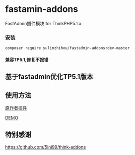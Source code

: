 # fastamin-addons
FastAdmin插件模块 for ThinkPHP5.1.x

### 安装
```composer require yulinzhihou/fastadmin-addons:dev-master```


#### 兼容TP5.1,修复不报错

## 基于fastadmin优化TP5.1版本


## 使用方法
[原作者插件](https://github.com/karsonzhang/fastadmin-addons)

[DEMO](http://doc.fastadmin.net/docs/addons.html)

## 特别感谢
https://github.com/5ini99/think-addons

